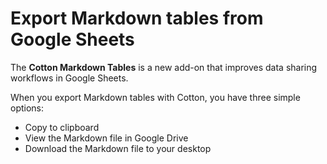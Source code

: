# Export Markdown tables from Google Sheets

The **Cotton Markdown Tables** is a new add-on that improves data sharing workflows in Google Sheets.

When you export Markdown tables with Cotton, you have three simple options:

  * Copy to clipboard
  * View the Markdown file in Google Drive
  * Download the Markdown file to your desktop



